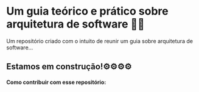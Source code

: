 # Um guia teórico e prático sobre arquitetura de software 👨‍🏫

Um repositório criado com o intuito de reunir um guia sobre arquitetura de software...

## Estamos em construção!⚙⚙⚙⚙

#### Como contribuir com esse repositório:

[]()
